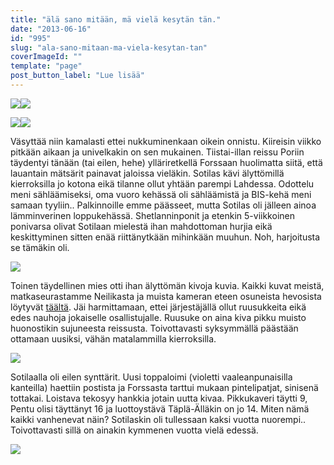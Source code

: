 ```yaml
---
title: "älä sano mitään, mä vielä kesytän tän."
date: "2013-06-16"
id: "995"
slug: "ala-sano-mitaan-ma-viela-kesytan-tan"
coverImageId: ""
template: "page"
post_button_label: "Lue lisää"
---
```


[![](/images/Unknown+Soldier+(6).JPG)](http://1.bp.blogspot.com/-S2D3Uo0omqo/Ub4tsjMoezI/AAAAAAAAGBQ/enY520V634E/s1600/Unknown+Soldier+(6).JPG)[![](/images/Unknown+Soldier+(9).JPG)](http://1.bp.blogspot.com/-_0xRisdn5s0/Ub4tt-t6ICI/AAAAAAAAGBs/GX28lkbagRM/s1600/Unknown+Soldier+(9).JPG)

  

[![](/images/Unknown+Soldier+(11).JPG)](http://1.bp.blogspot.com/-wj1CBmLJTo8/Ub4trcKRP4I/AAAAAAAAGBI/QvxLcV_6zVM/s1600/Unknown+Soldier+(11).JPG)[![](/images/Unknown+Soldier+(1).JPG)](http://3.bp.blogspot.com/-liNQbN6QVs0/Ub4trJ3ecWI/AAAAAAAAGBE/L9hpx-J7Tvs/s1600/Unknown+Soldier+(1).JPG)

  

Väsyttää niin kamalasti ettei nukkuminenkaan oikein onnistu. Kiireisin viikko pitkään aikaan ja univelkakin on sen mukainen. Tiistai-illan reissu Poriin täydentyi tänään (tai eilen, hehe) ylläriretkellä Forssaan huolimatta siitä, että lauantain mätsärit painavat jaloissa vieläkin. Sotilas kävi älyttömillä kierroksilla jo kotona eikä tilanne ollut yhtään parempi Lahdessa. Odottelu meni sähläämiseksi, oma vuoro kehässä oli sähläämistä ja BIS-kehä meni samaan tyyliin.. Palkinnoille emme päässeet, mutta Sotilas oli jälleen ainoa lämminverinen loppukehässä. Shetlanninponit ja etenkin 5-viikkoinen ponivarsa olivat Sotilaan mielestä ihan mahdottoman hurjia eikä keskittyminen sitten enää riittänytkään mihinkään muuhun. Noh, harjoitusta se tämäkin oli.

  

[![](/images/Unknown+Soldier+(8).JPG)](http://4.bp.blogspot.com/-ktpoHtFowIU/Ub4xmdRzPsI/AAAAAAAAGB8/TEv85t_snjE/s1600/Unknown+Soldier+(8).JPG)

  

Toinen täydellinen mies otti ihan älyttömän kivoja kuvia. Kaikki kuvat meistä, matkaseurastamme Neilikasta ja muista kameran eteen osuneista hevosista löytyvät [täältä](http://maisaw.otukset.fi/kuvat/2013/15.6.+Match+show,+Lahti/). Jäi harmittamaan, ettei järjestäjällä ollut ruusukkeita eikä edes nauhoja jokaiselle osallistujalle. Ruusuke on aina kiva pikku muisto huonostikin sujuneesta reissusta. Toivottavasti syksymmällä päästään ottamaan uusiksi, vähän matalammilla kierroksilla.

  

[![](/images/Unknown+Soldier+(13).JPG)](http://3.bp.blogspot.com/-Zhuld_BVsJM/Ub40EV6ts7I/AAAAAAAAGCM/YMGm9rfakF8/s1600/Unknown+Soldier+(13).JPG)

  

Sotilaalla oli eilen synttärit. Uusi toppaloimi (violetti vaaleanpunaisilla kanteilla) haettiin postista ja Forssasta tarttui mukaan pintelipatjat, sinisenä tottakai. Loistava tekosyy hankkia jotain uutta kivaa. Pikkukaveri täytti 9, Pentu olisi täyttänyt 16 ja luottoystävä Täplä-Älläkin on jo 14. Miten nämä kaikki vanhenevat näin? Sotilaskin oli tullessaan kaksi vuotta nuorempi.. Toivottavasti sillä on ainakin kymmenen vuotta vielä edessä.

  

[![](/images/ak.png)](http://1.bp.blogspot.com/-FV4GMbnkEDw/Ub41EPZDywI/AAAAAAAAGCY/dv2NrDgIFa4/s1600/ak.png)
